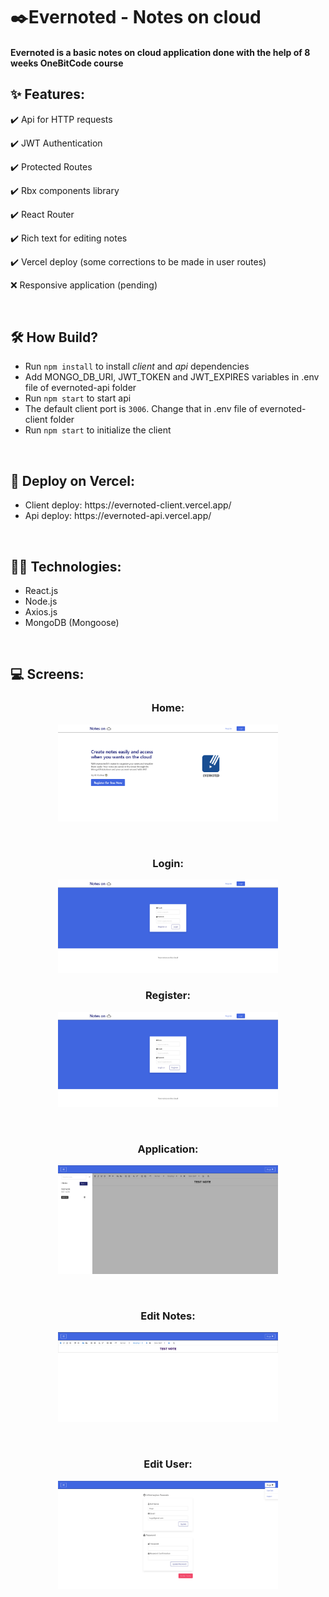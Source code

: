 <h1>✒️Evernoted - Notes on cloud</h1>

<h4>Evernoted is a basic notes on cloud application done with the help of 8 weeks OneBitCode course</h4>

<h2>✨ Features:</h2>
<p> ✔️ Api for HTTP requests </p>
<p> ✔️ JWT Authentication </p>
<p> ✔️ Protected Routes </p>  
<p> ✔️ Rbx components library
<p> ✔️ React Router </p>
<p> ✔️ Rich text for editing notes </p>
<p> ✔️ Vercel deploy (some corrections to be made in user routes) 
<p> ❌ Responsive application (pending)</p>

<br>

<h2>🛠️ How Build?</h2>
<ul>
  <li>Run <code>npm install</code> to install <i>client</i> and <i>api</i> dependencies</li> 
  <li>Add MONGO_DB_URI, JWT_TOKEN and JWT_EXPIRES variables in .env file of evernoted-api folder</li>
  <li>Run <code>npm start</code> to start api </li>
  <li>The default client port is <code>3006</code>. Change that in .env file of evernoted-client folder</li>
  <li>Run <code>npm start</code> to initialize the client </li>
</ul>

<br>

<h2>🚀 Deploy on Vercel:</h2>
<ul>
  <li>Client deploy: https://evernoted-client.vercel.app/</li>
  <li>Api deploy: https://evernoted-api.vercel.app/ </li>
</ul>

<br>

<h2>👨‍💻 Technologies:</h2>
<ul>
  <li> React.js </li>
  <li> Node.js </li>
  <li> Axios.js </li>
  <li> MongoDB (Mongoose) </li>
</ul>

<br>

<h2>💻 Screens:</h2>
<div>
  <h3 align="center">Home:</h3>
  <p align="center">
    <img src="screens_image/Home.png" width="70%" height="70%">
  </p>
</div>

<br>

<div>
  <h3 align="center">Login:</h3>
  <p align="center">
    <img src="screens_image/Login.png" width="70%" height="70%">
  </p>
</div>

<div>
  <h3 align="center">Register:</h3>
  <p align="center">
    <img src="screens_image/Register.png" width="70%" height="70%">
  </p>
</div>

<br>

<div>
  <h3 align="center">Application:</h3>
  <p align="center">
    <img src="screens_image/Notes.png" width="70%" height="70%">
  </p>
</div>

<br>

<div>
  <h3 align="center">Edit Notes:</h3>
  <p align="center">
    <img src="screens_image/Rich Text.png" width="70%" height="70%">
  </p>
</div>

<br>

<div>
  <h3 align="center">Edit User:</h3>
  <p align="center">
    <img src="screens_image/Edit Info.png" width="70%" height="70%">
  </p>
</div>
